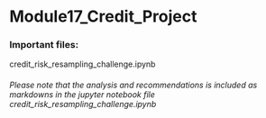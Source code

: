 # Module17_Credit_Project
### Important files:
credit_risk_resampling_challenge.ipynb

###### Please note that the analysis and recommendations is included as markdowns in the jupyter notebook file credit_risk_resampling_challenge.ipynb

